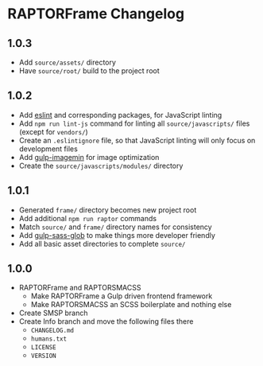 <!-- CHANGELOG.md -->

RAPTORFrame Changelog
===============================================================================

## 1.0.3

- Add `source/assets/` directory
- Have `source/root/` build to the project root

## 1.0.2

- Add [eslint](https://github.com/eslint/eslint) and corresponding packages, for JavaScript linting
- Add `npm run lint-js` command for linting all `source/javascripts/` files
(except for `vendors/`)
- Create an `.eslintignore` file, so that JavaScript linting will only focus on development files
- Add [gulp-imagemin](https://github.com/sindresorhus/gulp-imagemin) for image optimization
- Create the `source/javascripts/modules/` directory

## 1.0.1

- Generated `frame/` directory becomes new project root
- Add additional `npm run raptor` commands
- Match `source/` and `frame/` directory names for consistency
- Add [gulp-sass-glob](https://github.com/tomgrooffer/gulp-sass-glob) to make things more developer friendly
- Add all basic asset directories to complete `source/`

## 1.0.0

- RAPTORFrame and RAPTORSMACSS
  + Make RAPTORFrame a Gulp driven frontend framework
  + Make RAPTORSMACSS an SCSS boilerplate and nothing else
- Create SMSP branch
- Create Info branch and move the following files there
  + `CHANGELOG.md`
  + `humans.txt`
  + `LICENSE`
  + `VERSION`
